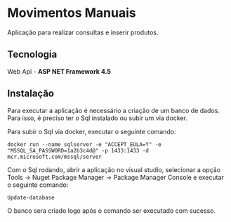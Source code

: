 # Movimentos Manuais

Aplicação para realizar consultas e inserir produtos.

## Tecnologia

Web Api - **ASP NET Framework 4.5**

## Instalação

Para executar a aplicação é necessário a criação de um banco de dados. Para isso, é preciso ter o Sql instalado ou subir um via docker.

Para subir o Sql via docker, executar o seguinte comando:

```docker
docker run --name sqlserver -e "ACCEPT_EULA=Y" -e "MSSQL_SA_PASSWORD=1a2b3c4d@" -p 1433:1433 -d mcr.microsoft.com/mssql/server
```

Com o Sql rodando, abrir a aplicação no visual studio, selecionar a opção Tools -> Nuget Package Manager -> Package Manager Console e executar o seguinte comando:

```
Update-database
```

O banco sera criado logo após o comando ser executado com sucesso.